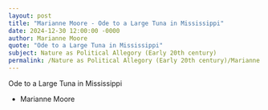 ```yaml
---
layout: post
title: "Marianne Moore - Ode to a Large Tuna in Mississippi"
date: 2024-12-30 12:00:00 -0000
author: Marianne Moore
quote: "Ode to a Large Tuna in Mississippi"
subject: Nature as Political Allegory (Early 20th century)
permalink: /Nature as Political Allegory (Early 20th century)/Marianne Moore/Marianne Moore - Ode to a Large Tuna in Mississippi
---
```


Ode to a Large Tuna in Mississippi

- Marianne Moore
